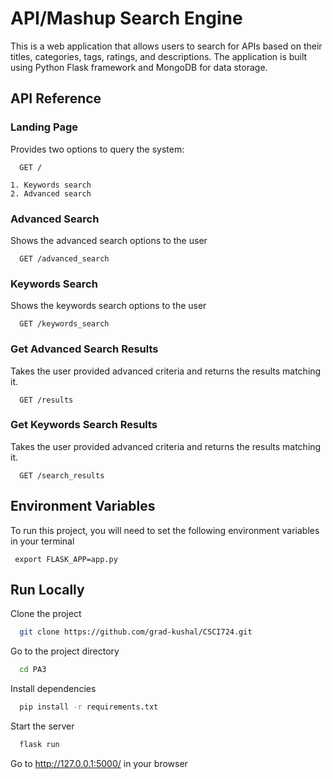 
# API/Mashup Search Engine

This is a web application that allows users to search for APIs based on their titles, categories, tags, ratings, and descriptions. The application is built using Python Flask framework and MongoDB for data storage.


## API Reference

### Landing Page
Provides two options to query the system: 
```http
  GET /
```

    1. Keywords search
    2. Advanced search



### Advanced Search
Shows the advanced search options to the user

```http
  GET /advanced_search
```

### Keywords Search
Shows the keywords search options to the user

```http
  GET /keywords_search
```


### Get Advanced Search Results

Takes the user provided advanced criteria and returns the results matching it.

```http
  GET /results
```


### Get Keywords Search Results

Takes the user provided advanced criteria and returns the results matching it.

```http
  GET /search_results
```


## Environment Variables

To run this project, you will need to set the following environment variables in your terminal

` export FLASK_APP=app.py`



## Run Locally

Clone the project

```bash
  git clone https://github.com/grad-kushal/CSCI724.git
```

Go to the project directory

```bash
  cd PA3
```

Install dependencies

```bash
  pip install -r requirements.txt
```

Start the server

```bash
  flask run
```

Go to http://127.0.0.1:5000/ in your browser

